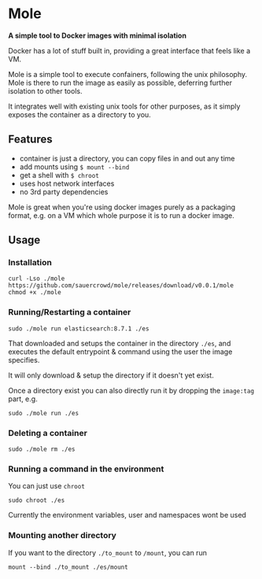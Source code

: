 # Mole

**A simple tool to Docker images with minimal isolation**

Docker has a lot of stuff built in, providing a great interface that feels like a VM.

Mole is a simple tool to execute confainers, following the unix philosophy.
Mole is there to run the image as easily as possible, deferring further isolation to other tools.

It integrates well with existing unix tools for other purposes, as it simply exposes the container as a directory to you.

## Features
- container is just a directory, you can copy files in and out any time
- add mounts using `$ mount --bind`
- get a shell with `$ chroot`
- uses host network interfaces
- no 3rd party dependencies

Mole is great when you're using docker images purely as a packaging format,
e.g. on a VM which whole purpose it is to run a docker image.


## Usage

### Installation

```
curl -Lso ./mole https://github.com/sauercrowd/mole/releases/download/v0.0.1/mole
chmod +x ./mole
```

### Running/Restarting a container

```
sudo ./mole run elasticsearch:8.7.1 ./es
```

That downloaded and setups the container in the directory `./es`, and
executes the default entrypoint & command using the user the image specifies.

It will only download & setup the directory if it doesn't yet exist.

Once a directory exist you can also directly run it by dropping the `image:tag` part, e.g.

```
sudo ./mole run ./es
```

### Deleting a container

```
sudo ./mole rm ./es
```


### Running a command in the environment

You can just use `chroot`

```
sudo chroot ./es
```

Currently the environment variables, user and namespaces wont be used

### Mounting another directory

If you want to the directory `./to_mount` to `/mount`, you can run

```
mount --bind ./to_mount ./es/mount
```
